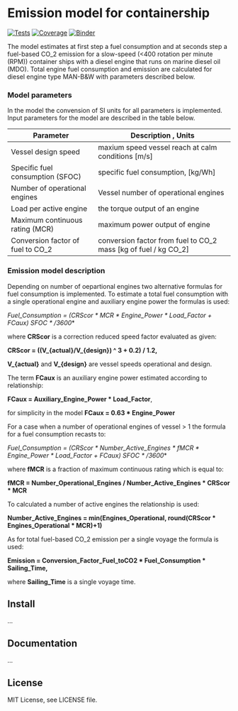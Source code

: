 # Emission model for containership

[![Tests](https://github.com/willirath/rasmus_fuel/workflows/test/badge.svg)](https://github.com/willirath/rasmus_fuel/actions?query=workflow%3Atest)
[![Coverage](https://codecov.io/gh/willirath/rasmus_fuel/branch/master/graphs/badge.svg?branch=master)](https://codecov.io/github/willirath/rasmus_fuel?branch=master)
[![Binder](https://mybinder.org/badge_logo.svg)](https://mybinder.org/v2/gh/willirath/rasmus_fuel/master?filepath=doc%2Fexamples)

The model estimates at first step a fuel consumption and at seconds step a fuel-based CO_2 emission for a slow-speed (<400 rotation per minute (RPM)) container ships with a diesel engine 
that runs on marine diesel oil (MDO). Total engine fuel consumption and emission are calculated for diesel engine type MAN-B&W with parameters described below. 

### Model parameters

In the model the convension of SI units for all parameters is implemented. Input parameters for the model are described in the table below. 

| Parameter | Description , Units | 
| --- | --- |
| Vessel design speed | maxium speed vessel reach at calm conditions [m/s] |
| Specific fuel consumption (SFOC)| specific fuel consumption, [kg/Wh]  |
| Number of operational engines | Vessel number of operational engines |
| Load per active engine | the torque output of an engine |
| Maximum continuous rating (MCR)| maximum power output of engine|
| Conversion factor of fuel to CO_2 | conversion factor from fuel to CO_2 mass [kg of fuel / kg CO_2]| 



### Emission model description

Depending on number of oepartional engines two alternative formulas for fuel consumption is implemented.
To estimate a total fuel consumption with a single operational engine and auxiliary engine power the formulas is used:

**Fuel_Consumption = (CRScor * MCR * Engine_Power  * Load_Factor + FCaux)* SFOC * /3600**     

where **CRScor** is a correction reduced speed factor evaluated as given:

**CRScor = ((V_{actual}/V_{design}) ^ 3 + 0.2) / 1.2,**

**V_{actual}**  and **V_{design}** are vessel speeds operational and design. 

The term **FCaux** is an auxiliary engine power estimated according to relationship:

**FCaux = Auxiliary_Engine_Power * Load_Factor**,

for simplicity in the model **FCaux = 0.63 * Engine_Power**

For a case when a number of operational engines of vessel > 1 the formula for a fuel consumption recasts to:

**Fuel_Consumption = (CRScor * Number_Active_Engines * fMCR * Engine_Power  * Load_Factor + FCaux)* SFOC * /3600** 

where **fMCR** is a fraction of maximum continuous rating which is equal to:

**fMCR = Number_Operational_Engines / Number_Active_Engines * CRScor * MCR**

To calculated a number of active engines the relationship is used:

**Number_Active_Engines = min(Engines_Operational, round(CRScor * Engines_Operational * MCR)+1)**

As for total fuel-based CO_2 emission per a single voyage the formula is used: 

**Emission = Conversion_Factor_Fuel_toCO2 * Fuel_Consumption * Sailing_Time,**   

where **Sailing_Time** is a single voyage time.

## Install

...

## Documentation

...

## License

MIT License, see LICENSE file.
